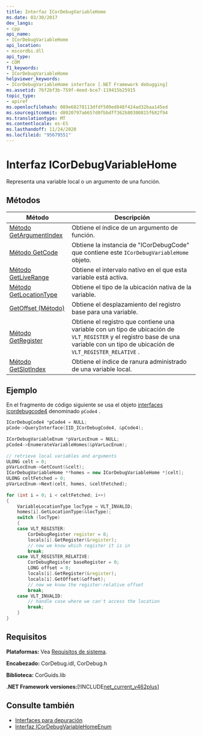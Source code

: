 ```yaml
---
title: Interfaz ICorDebugVariableHome
ms.date: 03/30/2017
dev_langs:
- cpp
api_name:
- ICorDebugVariableHome
api_location:
- mscordbi.dll
api_type:
- COM
f1_keywords:
- ICorDebugVariableHome
helpviewer_keywords:
- ICorDebugVariableHome interface [.NET Framework debugging]
ms.assetid: 76f2bf3b-759f-4eed-bce7-119415b25915
topic_type:
- apiref
ms.openlocfilehash: 089e68278113dfdf509ed848f424ad32baa145ed
ms.sourcegitcommit: d8020797a6657d0fbbdff362b80300815f682f94
ms.translationtype: MT
ms.contentlocale: es-ES
ms.lasthandoff: 11/24/2020
ms.locfileid: "95679551"
---
```

# <a name="icordebugvariablehome-interface"></a>Interfaz ICorDebugVariableHome

Representa una variable local o un argumento de una función.  
  
## <a name="methods"></a>Métodos  
  
|Método|Descripción|  
|------------|-----------------|  
|[Método GetArgumentIndex](icordebugvariablehome-getargumentindex-method.md)|Obtiene el índice de un argumento de función.|  
|[Método GetCode](icordebugvariablehome-getcode-method.md)|Obtiene la instancia de "ICorDebugCode" que contiene este `ICorDebugVariableHome` objeto.|  
|[Método GetLiveRange](icordebugvariablehome-getliverange-method.md)|Obtiene el intervalo nativo en el que esta variable está activa.|  
|[Método GetLocationType](icordebugvariablehome-getlocationtype-method.md)|Obtiene el tipo de la ubicación nativa de la variable.|  
|[GetOffset (Método)](icordebugvariablehome-getoffset-method.md)|Obtiene el desplazamiento del registro base para una variable.|  
|[Método GetRegister](icordebugvariablehome-getregister-method.md)|Obtiene el registro que contiene una variable con un tipo de ubicación de `VLT_REGISTER` y el registro base de una variable con un tipo de ubicación de `VLT_REGISTER_RELATIVE` .|  
|[Método GetSlotIndex](icordebugvariablehome-getslotindex-method.md)|Obtiene el índice de ranura administrado de una variable local.|  
  
## <a name="example"></a>Ejemplo  

 En el fragmento de código siguiente se usa el objeto [interfaces icordebugcode4](icordebugcode4-interface.md) denominado `pCode4` .  
  
```cpp  
ICorDebugCode4 *pCode4 = NULL;  
pCode->QueryInterface(IID_ICorDebugCode4, &pCode4);  
  
ICorDebugVariableEnum *pVarLocEnum = NULL;  
pCode4->EnumerateVariableHomes(&pVarLocEnum);  
  
// retrieve local variables and arguments  
ULONG celt = 0;  
pVarLocEnum->GetCount(&celt);  
ICorDebugVariableHome **homes = new ICorDebugVariableHome *[celt];  
ULONG celtFetched = 0;  
pVarLocEnum->Next(celt, homes, &celtFetched);  
  
for (int i = 0; i < celtFetched; i++)  
{  
    VariableLocationType locType = VLT_INVALID;  
    homes[i].GetLocationType(&locType);  
    switch (locType)  
    {  
    case VLT_REGISTER:  
        CorDebugRegister register = 0;  
        locals[i].GetRegister(&register);  
        // now we know which register it is in  
        break;  
    case VLT_REGISTER_RELATIVE:  
        CorDebugRegister baseRegister = 0;  
        LONG offset = 0;  
        locals[i].GetRegister(&register);  
        locals[i].GetOffset(&offset);  
        // now we know the register-relative offset  
        break;  
    case VLT_INVALID:  
        // handle case where we can't access the location  
        break;  
    }  
}  
```  
  
## <a name="requirements"></a>Requisitos  

 **Plataformas:** Vea [Requisitos de sistema](../../get-started/system-requirements.md).  
  
 **Encabezado:** CorDebug.idl, CorDebug.h  
  
 **Biblioteca:** CorGuids.lib  
  
 **.NET Framework versiones:**[!INCLUDE[net_current_v462plus](../../../../includes/net-current-v462plus-md.md)]  
  
## <a name="see-also"></a>Consulte también

- [Interfaces para depuración](debugging-interfaces.md)
- [Interfaz ICorDebugVariableHomeEnum](icordebugvariablehomeenum-interface.md)
